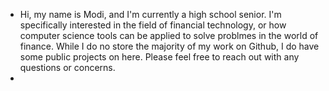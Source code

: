 - Hi, my name is Modi, and I'm currently a high school senior. I'm specifically interested in the field of financial technology, or how computer science tools can be applied to solve problmes in the world of finance. While I do no store the majority of my work on Github, I do have some public projects on here. Please feel free to reach out with any questions or concerns. 
- 
<!---
Modertool999/Modertool999 is a ✨ special ✨ repository because its `README.md` (this file) appears on your GitHub profile.
You can click the Preview link to take a look at your changes.
--->
